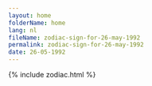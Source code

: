 ```yaml
---
layout: home
folderName: home
lang: nl
fileName: zodiac-sign-for-26-may-1992
permalink: zodiac-sign-for-26-may-1992
date: 26-05-1992
---
```

{% include zodiac.html %}
